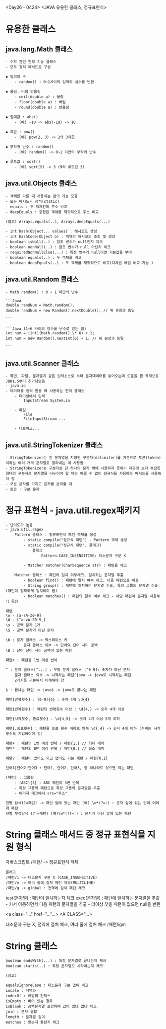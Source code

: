 <Day26 - 0424>
<JAVA 유용한 클래스, 정규표현식>

# 유용한 클래스

## java.lang.Math 클래스

    - 수학 관련 편의 기능 클래스
    - 모두 정적 메서드로 구성

    ◆ 임의의 수
        - random() : 0~1사이의 임의의 실수를 반환

    ◆ 올림, 버림 반올림
        - ceil(double a) : 올림
        - floor(double a) : 버림
        - round(double a) : 반올림

    ◆ 절대값 : abs()
        - (예) -10 -> abs(-10) -> 10

    ◆ 제곱 : pow()
        - (예) pow(2, 3) -> 2의 3제곱

    ◆ 무작위 난수 : random()
        - (예) random() -> 0~1 미만의 무작위 난수

    ◆ 루트값 : sqrt()
        - (예) sqrt(9) -> 3 (9의 루트값 3)

## java.util.Objects 클래스

    - 객체를 다룰 때 사용하는 편의 기능 모음
    - 모든 메서드가 정적(static)
    - equals : 두 객체간의 주소 비교
    - deepEquals : 중첩된 객체를 재귀적으로 주소 비교

    (참고) Arrays.equals(..), Arrays.deepEquals(...)

    - int hash(Object... values) : 해시코드 생성
    - int hashCode(Object o) : 객체의 해시코드 조회 및 생성
    - boolean isNull(..) : 참조 변수가 null인지 체크
    - boolean nonNull(..) : 참조 변수가 null 아닌지 체크
    - requiredNonNullElse(...) : 특정 변수가 null이면 기본값을 부여
    - boolean equals(..) : 두 객체를 비교
    - boolean deepEquals(..) : 두 객체를 재귀적으로 비교(다차원 배열 비교 가능 )

## java.util.Random 클래스

    - Math.random() : 0 ~ 1 미만의 난수

    ```Java
    double randNum = Math.random();
    double randNum = new Random().nextDouble(); // 위 문장과 동일

    ```

    ```Java (1~6 사이의 정수를 난수로 얻는 법)
    int num = (int)(Math.random() \* 6) + 1;
    int num = new Random().nextInt(6) + 1; // 위 문장과 동일

    ```

## java.util.Scanner 클래스

    - 화면, 파일, 문자열과 같은 입력소스로 부터 문자데이터를 읽어오는데 도움을 줄 목적으로 JDK1.5부터 추가되었음
    - java.io
    - 데이터를 입력 받을 때 사용하는 편의 클래스
        - 터미널에서 입력
            InputStream System.in

        - 파일
            File
            FileInputStream ...

        - 네트워크...

## java.util.StringTokenizer 클래스

    - StringTokenizer는 긴 문자열을 지정된 구분자(delimiter)를 기준으로 토큰(token)이라는 여러 개의 문자열로 잘라내는 데 사용함
    - StringTokenizer는 구분자로 단 하나의 문자 밖에 사용하지 못하기 때문에 보다 복잡한 형태의 구분자로 문자열을 나누어야 할 때는 어쩔 수 없이 정규식을 사용하는 메서드를 사용해야 함
    - 구분 문자를 가지고 문자를 분리할 때
    - 토큰 : 구분 문자

# 정규 표현식 - java.util.regex패키지

    - 난이도가 높음
    - java.util.regex
        Pattern 클래스 : 정규표현식 패턴 객체를 생성
            - static compile("정규식 패턴") - Pattern 객체 생성
            - static compile("정규식 패턴", 플래그)
                플래그
                    Pattern.CASE_INSENSITIVE: 대소문자 구분 X

            - Matcher matcher(CharSequence str) : 패턴을 체크

        Matcher 클래스 : 패턴의 일치 여부체크, 일치하는 문자열 추출
            - boolean find() : 패턴에 일치 여부 체크, 다음 패턴으로 이동
            - String group() : 패턴에 일치하는 문자열 추출, 특정 그룹의 문자열 추출 (패턴이 정확하게 일치해야 함)
            - boolean matches() : 패턴의 일치 여부 체크 - 해당 패턴이 문자열 처음부터 등장

    패턴
    \w - [a-zA-Z0-9]
    \W - [^a-zA-Z0-9_]
    \s - 공백 문자 1개
    \S - 공백 문자가 아닌 문자

    \b : 문자 클래스 -> 백스페이스 키
            문자 클래스 외부 -> 단어와 단어 사이 공백
    \B : 단어 단어 사이 공백이 없는 패턴

    패턴+ : 패턴을 1번 이상 반복

    ^ : 문자 클래스[^...] : 부정 문자 클래스 [^0-9]: 숫자가 아닌 문자
        문자 클래스 외부 -> 시작하는 패턴^java -> java로 시작하는 패턴
        2가지를 구분해서 이해해야 함

    $ : 끝나는 패턴 -> java$ -> java로 끝나는 패턴

    패턴{반복횟수} : [0-9]{4} : 숫자 4개 \d{4}

    패턴{반복횟수} : 패턴의 반복횟수 이상 : \d{4,} -> 숫자 4개 이상

    패턴{시작횟수, 종료횟수} : \d{4,5} -> 숫자 4개 이상 5개 이하

    패턴{,종료횟수} : 패턴을 종료 횟수 이하로 반복 \d{,4} -> 숫자 4개 이하 (자바는 시작 횟수도 기입하여야 함)

    패턴+ : 패턴의 1번 이상 반복 / 패턴{1,} // 최대 매치
    패턴* : 패턴의 0번 이상 반복 / 패턴{0,} // 최소 매치

    패턴? : 패턴이 있어도 되고 없어도 되는 패턴 / 패턴{0,1}

    단어1|단어2|단어3 : 단어1, 단어2, 단어3, 중 하나라도 있으면 되는 패턴

    (패턴) : 그룹핑
        - (ABC){3} : ABC 패턴이 3번 반복
        - 특정 그룹의 패턴으로 특정 그룹의 문자열을 추출
        - 이미지 태그에서 src="주소"

    전방 탐색(?=패턴) -> 패턴 앞에 있는 패턴 (예) \w*(?=:) : 문자 앞에 있는 단어 여러개 패턴
    전방 부정탐색 (?!=패턴) (예)\w*(?!=:) : 문자가 아닌 앞에 있는 패턴

# String 클래스 매서드 중 정규 표현식을 지원 형식

자바스크립트
/패턴/ -> 정규표현식 객체

    플래그
    /패턴/i -> 대소문자 구분 X (CASE_INSENSITIVE)
    /패턴/m -> 여러 줄에 걸쳐 패턴 체크(MULTILINE)
    /패턴/g -> global : 전역에 걸쳐 패턴 체크

test(문자열) : 패턴이 일치하는지 체크
exec(문자열) : 패턴에 일치하는 문자열을 추출 - 커서 이동하면서 다음 패턴의 문자열을 추출 - 더이상 찾을 패턴이 없으면 null을 반환

<a class="..." href="..."...>
<A CLASS="...>

대소문자 구분 X, 전역에 걸쳐 체크, 여러 줄에 걸쳐 체크
/패턴/igm

# String 클래스

    boolean endsWith(...) : 특정 문자열로 끝나는지 체크
    boolean starts(..) : 특정 문자열로 시작하는지 체크

    (참고)

    equalsIgnoreCase : 대소문자 구분 없이 비교
    Locale : 지역화
    indexOf : 배열의 인덱스
    isEmpty : 비어 있는 경우
    isBlank : 공백문자열 포함하여 값이 있냐 없냐 체크
    join : 문자 결합
    length : 문자열 길이
    matches : 맞는지 틀린지 체크

